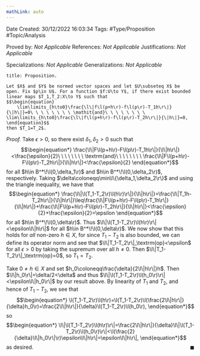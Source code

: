 ```yaml
---
mathLink: auto
---
```


<div class="topSpace"></div>

Date Created: 30/12/2022 16:03:34
Tags: #Type/Proposition #Topic/Analysis

Proved by: <i>Not Applicable</i>
References: <i>Not Applicable</i>
Justifications: <i>Not Applicable</i>

Specializations: <i>Not Applicable</i>
Generalizations: <i>Not Applicable</i>

``` ad-Proposition
title: Proposition.

Let $X$ and $Y$ be normed vector spaces and let $U\subseteq X$ be open. Fix $p\in U$. For a function $f:U\to Y$, if there exist bounded linear maps $T_1,T_2:X\to Y$ such that
$$\begin{equation}
    \lim\limits_{h\to0}\frac{\l\|f\l(p+h\r)-f\l(p\r)-T_1h\r\|}{\|h\|}=0\ \ \ \ \ \ \ \ \mathit{and}\ \ \ \ \ \ \ \ \lim\limits_{h\to0}\frac{\l\|f\l(p+h\r)-f\l(p\r)-T_2h\r\|}{\|h\|}=0,
\end{equation}$$
then $T_1=T_2$.

```

<i>Proof.</i> Take $\epsilon>0$, so there exist $\delta_1,\delta_2>0$ such that
$$\begin{equation*}
    \frac{\l\|F\l(p+h\r)-F\l(p\r)-T_1h\r\|}{\l\|h\r\|}<\frac{\epsilon}{2}\ \ \ \ \ \ \ \ \textrm{and}\ \ \ \ \ \ \ \ \frac{\l\|F\l(p+h\r)-F\l(p\r)-T_2h\r\|}{\l\|h\r\|}<\frac{\epsilon}{2}
\end{equation*}$$
for all $h\in B^*\!\l(0,\delta_1\r)$ and $h\in B^*\!\l(0,\delta_2\r)$, respectively. Taking $\delta\coloneqq\min\l\{\delta_1,\delta_2\r\}$ and using the triangle inequality, we have that
$$\begin{equation*}
    \frac{\l\|\l(T_1-T_2\r)\l(h\r)\r\|}{\l\|h\r\|}=\frac{\l\|T_1h-T_2h\r\|}{\l\|h\r\|}\leq\frac{\l\|F\l(p+h\r)-F\l(p\r)-T_1h\r\|}{\l\|h\r\|}+\frac{\l\|F\l(p+h\r)-F\l(p\r)-T_2h\r\|}{\l\|h\r\|}<\frac{\epsilon}{2}+\frac{\epsilon}{2}=\epsilon
\end{equation*}$$
for all $h\in B^*\!\l(0,\delta\r)$. Thus $\l\|\l(T_1-T_2\r)\l(h\r)\r\|<\epsilon\l\|h\r\|$ for all $h\in B^*\!\l(0,\delta\r)$. We now show that this holds for _all_ non-zero $h\in X$, for since $T_1-T_2$ is also bounded, we can define its operator norm and see that $\l\|T_1-T_2\r\|_\textrm{op}<\epsilon$ for all $\epsilon>0$ by taking the supremum over all $h\neq0$. Then $\l\|T_1-T_2\r\|_\textrm{op}=0$, so $T_1=T_2$.

Take $0\neq h\in X$ and set $h_0\coloneqq\frac{\delta}{2\l\|h\r\|}h$. Then $\l\|h_0\r\|=\delta/2<\delta$ and thus $\l\|\l(T_1-T_2\r)\l(h_0\r)\r\|<\epsilon\l\|h_0\r\|$ by our result above. By linearity of $T_1$ and $T_2$, and hence of $T_1-T_2$, we see that
$$\begin{equation*}
    \l(T_1-T_2\r)\l(h\r)=\l(T_1-T_2\r)\l(\frac{2\l\|h\r\|}{\delta}h_0\r)=\frac{2\l\|h\r\|}{\delta}\l(T_1-T_2\r)\l(h_0\r),
\end{equation*}$$
so
$$\begin{equation*}
    \l\|\l(T_1-T_2\r)\l(h\r)\r\|=\frac{2\l\|h\r\|}{\delta}\l\|\l(T_1-T_2\r)\l(h_0\r)\r\|<\l(\frac{2}{\delta}\l\|h_0\r\|\r)\epsilon\l\|h\r\|=\epsilon\l\|h\r\|,
\end{equation*}$$
as desired.<span style="float:right;">$\blacksquare$</span>
